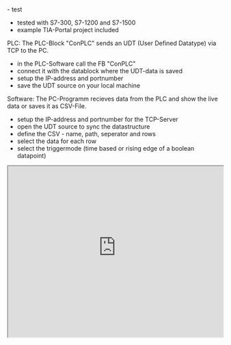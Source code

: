 <meta name="google-site-verification" content="{{ site.google_verify }}">
- test

- tested with S7-300, S7-1200 and S7-1500
- example TIA-Portal project included

PLC:
The PLC-Block "ConPLC" sends an UDT (User Defined Datatype) via TCP to the PC.
- in the PLC-Software call the FB "ConPLC"
- connect it with the datablock where the UDT-data is saved
- setup the IP-address and portnumber
- save the UDT source on your local machine

Software:
The PC-Programm recieves data from the PLC and show the live data or saves it as CSV-File.
- setup the IP-address and portnumber for the TCP-Server
- open the UDT source to sync the datastructure
- define the CSV - name, path, seperator and rows
- select the data for each row
- select the triggermode (time based or rising edge of a boolean datapoint)

<div align="center"><iframe align="center" width="100%" height="400" src="https://user-images.githubusercontent.com/10088323/119235272-ed106b80-bb31-11eb-926f-328e9d561289.mp4" title="YouTube video player" frameborder="5" allow="accelerometer; autoplay; clipboard-write; encrypted-media; gyroscope; picture-in-picture" allowfullscreen></iframe></div>
